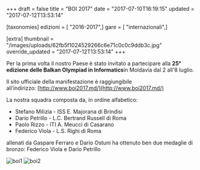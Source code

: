 +++
draft = false
title = "BOI 2017"
date = "2017-07-10T16:19:15"
updated = "2017-07-12T13:53:14"

[taxonomies]
edizioni = [ "2016-2017",]
gare = [ "internazionali",]

[extra]
thumbnail = "/images/uploads/62fb5f1024529266c6e71c0c0c9ddb3c.jpg"
override_updated = "2017-07-12T13:53:14"
+++

Per la prima volta il nostro Paese è stato invitato a partecipare alla **25° edizione delle Balkan Olympiad in Informatics**in Moldavia dal 2 all'8 luglio.

Il sito ufficiale della manifestazione è raggiungibile all’indirizzo: [http://www.boi2017.md/](http://www.boi2017.md/)

La nostra squadra composta da, in ordine alfabetico:

- Stefano Milizia - ISS E. Majorana di Brindisi
- Dario Petrillo - L.C. Bertrand Russell di Roma
- Paolo Rizzo - ITI A. Meucci di Casarano
- Federico Viola - L.S. Righi di Roma

allenati da Gaspare Ferraro e Dario Ostuni ha ottenuto ben due medaglie di bronzo: Federico Viola e Dario Petrillo

<!-- more -->

![boi1](/images/uploads/boi1.jpg)
![boi2](/images/uploads/boi2.jpg)
